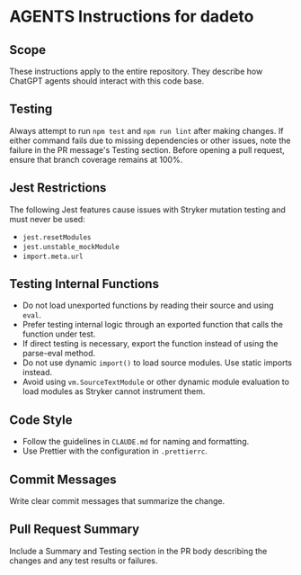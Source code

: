 # AGENTS Instructions for dadeto

## Scope

These instructions apply to the entire repository. They describe how ChatGPT
agents should interact with this code base.

## Testing

Always attempt to run `npm test` and `npm run lint` after making changes.
If either command fails due to missing dependencies or other issues, note the
failure in the PR message's Testing section.
Before opening a pull request, ensure that branch coverage remains at 100%.

## Jest Restrictions

The following Jest features cause issues with Stryker mutation testing and must never be used:

- `jest.resetModules`
- `jest.unstable_mockModule`
- `import.meta.url`

## Testing Internal Functions

- Do not load unexported functions by reading their source and using `eval`.
- Prefer testing internal logic through an exported function that calls the function under test.
- If direct testing is necessary, export the function instead of using the parse-eval method.
- Do not use dynamic `import()` to load source modules. Use static imports instead.
- Avoid using `vm.SourceTextModule` or other dynamic module evaluation to load modules as Stryker cannot instrument them.

## Code Style

- Follow the guidelines in `CLAUDE.md` for naming and formatting.
- Use Prettier with the configuration in `.prettierrc`.

## Commit Messages

Write clear commit messages that summarize the change.

## Pull Request Summary

Include a Summary and Testing section in the PR body describing the changes and
any test results or failures.
